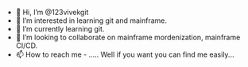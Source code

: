 - 👋 Hi, I’m @123vivekgit
- 👀 I’m interested in learning git and mainframe.
- 🌱 I’m currently learning git.
- 💞️ I’m looking to collaborate on mainframe mordenization, mainframe CI/CD.
- 📫 How to reach me  - ..... Well if you want you can find me easily...

<!---
123vivekgit/123vivekgit is a ✨ special ✨ repository because its `README.md` (this file) appears on your GitHub profile.
You can click the Preview link to take a look at your changes.
--->

